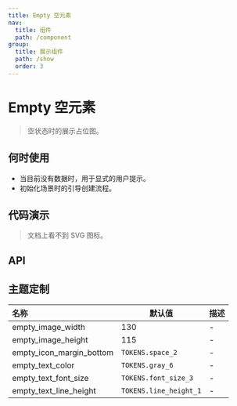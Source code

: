 ```yaml
---
title: Empty 空元素
nav:
  title: 组件
  path: /component
group:
  title: 展示组件
  path: /show
  order: 3
---
```


# Empty 空元素

> 空状态时的展示占位图。

## 何时使用

- 当目前没有数据时，用于显式的用户提示。
- 初始化场景时的引导创建流程。

## 代码演示

> 文档上看不到 SVG 图标。

<code src="./__fixtures__/base.tsx"></code>
<code src="./__fixtures__/icon.tsx"></code>
<code src="./__fixtures__/custom.tsx"></code>

## API

<API hideTitle src="./empty.tsx"></API>

## 主题定制

| 名称                     | 默认值                 | 描述 |
| :----------------------- | ---------------------- | ---- |
| empty_image_width        | 130                    | -    |
| empty_image_height       | 115                    | -    |
| empty_icon_margin_bottom | `TOKENS.space_2`       | -    |
| empty_text_color         | `TOKENS.gray_6`        | -    |
| empty_text_font_size     | `TOKENS.font_size_3`   | -    |
| empty_text_line_height   | `TOKENS.line_height_1` | -    |
